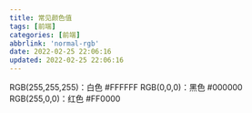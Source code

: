 ```yaml
---
title: 常见颜色值
tags: [前端]
categories: [前端]
abbrlink: 'normal-rgb'
date: 2022-02-25 22:06:16
updated: 2022-02-25 22:06:16
---
```


RGB(255,255,255)：白色   #FFFFFF
RGB(0,0,0)：黑色  #000000
RGB(255,0,0)：红色  #FF0000
